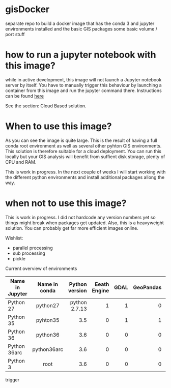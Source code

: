 # gisDocker

separate repo to build a docker image that has the conda 3 and jupyter environments installed and the basic GIS packages some basic volume / port stuff

# how to run a jupyter notebook with this image?

while in active development, this image will not launch a Jupyter notebook server by itself. You have to manually trigger this behaviour by launching a container from this image and run the jupyter command there. Instructions can be found [here](https://github.com/rutgerhofste/Aqueduct30Docker)  

See the section: Cloud Based solution.  

# When to use this image?

As you can see the image is quite large. This is the result of having a full conda root environment as well as several other pyhton GIS environments. This solution is therefore suitable for a cloud deployment. You can run this locally but your GIS analysis will benefit from suffient disk storage, plenty of CPU and RAM.  

This is work in progress. In the next couple of weeks I will start working with the different python environments and install additional packages allong the way.  

# when not to use this image?  
This is work in progress. I did not hardcode any version numbers yet so things might break when packages get updated. Also, this is a heavyweight solution. You can probably get far more efficient images online. 

Wishlist:
* parallel processing 
* sub processing 
* pickle 

Current overview of environments

| Name in Jupyter  | Name in conda   | Python version | Eeath Engine | GDAL | GeoPandas | ArcGIS API |
| ------------- |:-------------:| -----:|---:|---:|---:|---:|
| Python 27    | python27 | python 2.7.13 | 1 |1| 0|0|
| Python 35   | pyhton35      |  3.5 |0|1|1|0|
| Python 36 | python36      |   3.6 |0|0|0|0|
| Python 36arc | python36arc |  3.6 |0 |0 |0| 1|
| Python 3 | root   | 3.6 |0 |0 |0| 0|






trigger